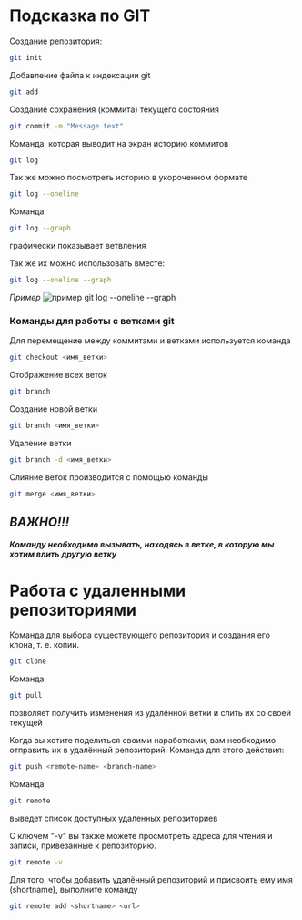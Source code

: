 # Подсказка по GIT

Создание репозитория:
```sh
git init
```

Добавление файла к индексации git
```sh
git add
```

Создание сохранения (коммита) текущего состояния
```sh
git commit -m "Message text"
```

Команда, которая выводит на экран историю коммитов
```sh
git log
```

Так же можно посмотреть историю в укороченном формате
```sh
git log --oneline
```

Команда 
```sh
git log --graph
```
графически показывает ветвления

Так же их можно использовать вместе:
```sh
git log --oneline --graph
```
*Пример*
![пример git log --oneline --graph](git_log_oneline_graph.png)

### Команды для работы с ветками git

Для перемещение между коммитами и ветками используется команда
```sh
git checkout <имя_ветки>
```

Отображение всех веток
```sh
git branch
```
Создание новой ветки
```sh
git branch <имя_ветки>
```
Удаление ветки 
```sh
git branch -d <имя_ветки>
```
Слияние веток производится с помощью команды 
```sh
git merge <имя_ветки>
```
## _**ВАЖНО!!!**_
**_Команду необходимо вызывать, находясь в ветке, в которую мы хотим влить другую ветку_**

# Работа с удаленными репозиториями

Команда для выбора существующего репозитория и создания его клона, т. е. копии.
```sh
git clone
```
Команда 
```sh
git pull
```
 позволяет получить изменения из удалённой ветки и слить их со своей текущей

 Когда вы хотите поделиться своими наработками, вам необходимо отправить их в удалённый репозиторий. Команда для этого действия: 
 ```sh
 git push <remote-name> <branch-name>
```

Команда 
```sh
git remote
```
выведет список доступных удаленных репозиториев

C ключем "-v" вы также можете просмотреть адреса для чтения и записи, привезанные к репозиторию.
```sh
git remote -v
```
Для того, чтобы добавить удалённый репозиторий и присвоить ему имя (shortname), выполните команду
```sh
git remote add <shortname> <url>
```




